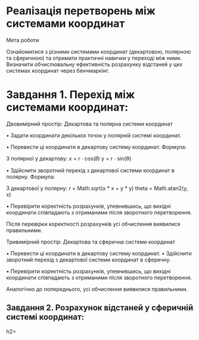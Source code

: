 # Реалізація перетворень між системами координат

Мета роботи

Ознайомитися з різними системами координат (декартовою, полярною та сферичною) та отримати практичні навички у переході між ними. Визначити обчислювальну ефективність розрахунку відстаней у цих системах координат через бенчмаркінг.


<h1>Завдання 1.	Перехід між системами координат:</h1>

Двовимірний простір: Декартова та полярна системи координат

•	Задати координати декількох точок у полярній системі координат.

•	Перевести ці координати в декартову систему координат. Формула:

З полярної у декартову: 𝑥 = 𝑟 ⋅ cos(𝜃) y = r ⋅ sin(θ)

•	Здійснити зворотний перехід з декартової системи координат в полярну. Формула:

З декартової у полярну: r = Math.sqrt(x * x + y * y) theta = Math.atan2(y, x)

•	Перевірити коректність розрахунків, упевнившись, що вихідні координати співпадають з отриманими після зворотного перетворення.

Після перевірки коректності розрахунків усі обчислення виявилися правильними.

Тривимірний простір: Декартова та сферична системи координат

•	Перевести ці координати в декартову систему координат.
•	Здійснити зворотний перехід з декартової системи координат в сферичну.

•	Перевірити коректність розрахунків, упевнившись, що вихідні координати співпадають з отриманими після зворотного перетворення.

Аналогічно до попереднього, усі обчислення виявилися правильними.

<h2>Завдання 2.	Розрахунок відстаней у сферичній системі координат:</h2>h2>
